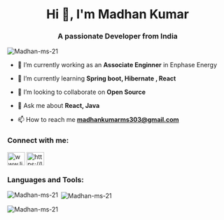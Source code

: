 
<h1 align="center">Hi 👋, I'm Madhan Kumar</h1>
<!-- <h2><a href="https://Madhan-ms-21.github.io/porfolio/">SofiyanMalidwale.com</a><h/2> -->
<h3 align="center">A passionate Developer from India</h3>

<p align="left"> <img src="https://komarev.com/ghpvc/?username=Madhan-ms-21&label=Profile%20views&color=0e75b6&style=flat" alt="Madhan-ms-21" /> </p>

- 🔭 I’m currently working as an **Associate Enginner** in Enphase Energy

- 🌱 I’m currently learning **Spring boot, Hibernate , React**

- 👯 I’m looking to collaborate on **Open Source**

- 💬 Ask me about **React, Java**

- 📫 How to reach me **madhankumarms303@gmail.com**

<h3 align="left">Connect with me:</h3>
<p align="left">
<a href="www.linkedin.com/in/madhan-kumar-12b4571b6" target="blank"><img align="center" src="https://raw.githubusercontent.com/rahuldkjain/github-profile-readme-generator/master/src/images/icons/Social/linked-in-alt.svg" alt="www.linkedin.com/in/sofiyanmalidwale9172144147" height="30" width="40" /></a>
<a href="https://leetcode.com/MadhanKumar2002ms21/" target="blank"><img align="center" src="https://raw.githubusercontent.com/rahuldkjain/github-profile-readme-generator/master/src/images/icons/Social/leet-code.svg" alt="https://leetcode.com/sofiyan_m/" height="30" width="40" /></a>
</p>

<h3 align="left">Languages and Tools:</h3>


<p><img align="left" src="https://github-readme-stats.vercel.app/api/top-langs?username=Madhan-ms-21&show_icons=true&locale=en&layout=compact" alt="Madhan-ms-21" /></p>

<p>&nbsp;<img align="center" src="https://github-readme-stats.vercel.app/api?username=Madhan-ms-21&show_icons=true&locale=en" alt="Madhan-ms-21" /></p>

<p><img align="center" src="https://github-readme-streak-stats.herokuapp.com/?user=Madhan-ms-21&" alt="Madhan-ms-21" /></p>



